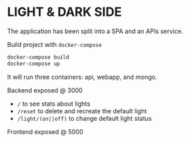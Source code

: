 # LIGHT & DARK SIDE

The application has been split into a SPA and an APIs service.

Build project with `docker-compose`

```bash
docker-compose build
docker-compose up
```

It will run three containers: api, webapp, and mongo.

Backend exposed @ 3000
  
- `/` to see stats about lights
- `/reset` to delete and recreate the default light
- `/light/(on||off)` to change default light status

Frontend exposed @ 5000
